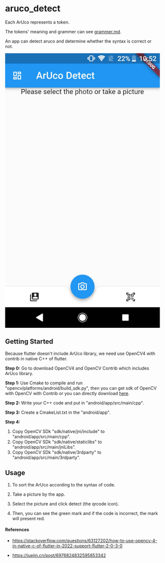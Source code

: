# aruco_detect

Each ArUco represents a token.

The tokens' meaning and grammer can see [grammer.md](grammer.md).

An app can detect aruco and determine whether the syntax is correct or not.

[![demo](demo.jpg)](demo.mp4)

## Getting Started

Because flutter doesn't include ArUco library, we need use OpenCV4 with contrib in native C++ of flutter.

**Step 0:** Go to download OpenCV4 and OpenCV Contrib which includes ArUco library.

**Step 1:** Use Cmake to compile and run "opencv/platforms/android/build_sdk.py", then you can get sdk of OpenCV with OpenCV with Contrib or you can directly download [here](https://github.com/Piglet719/OpenCV-android-sdk-with-OpenCV-Contrib.git).

**Step 2:** Write your C++ code and put in "android/app/src/main/cpp".

**Step 3:** Create a CmakeList.txt in the "android/app".

**Step 4:**
1. Copy OpenCV SDk "sdk/native/jni/include" to "android/app/src/main/cpp".
2. Copy OpenCV SDk "sdk/native/staticlibs" to "android/app/src/main/jniLibs".
3. Copy OpenCV SDk "sdk/native/3rdparty" to "android/app/src/main/3rdparty".

## Usage

1. To sort the ArUco according to the syntax of code.

2. Take a picture by the app.

3. Select the picture and click detect (the qrcode icon).

4. Then, you can see the green mark and if the code is incorrect, the mark will present red.

#### References

- https://stackoverflow.com/questions/63127202/how-to-use-opencv-4-in-native-c-of-flutter-in-2022-support-flutter-2-0-3-0

- https://juejin.cn/post/6976824832595853342